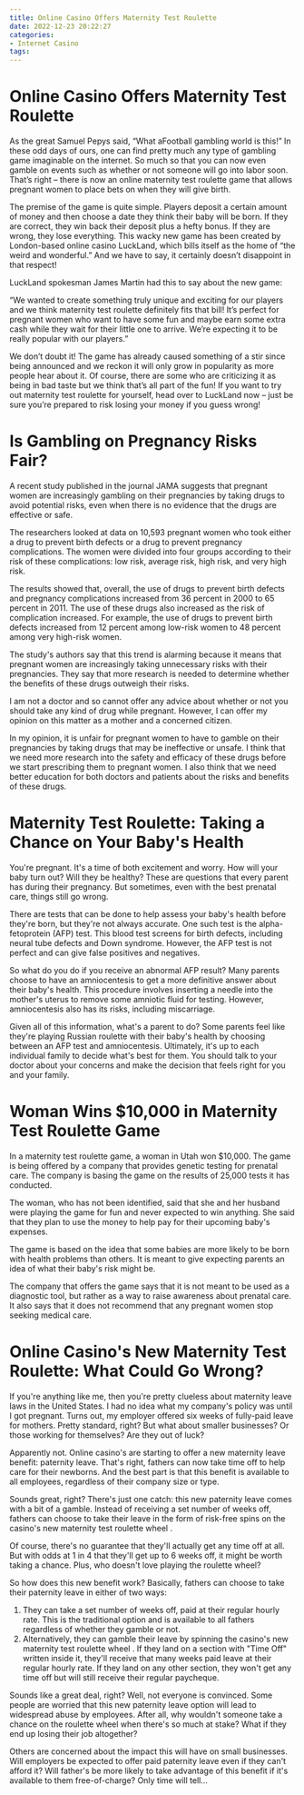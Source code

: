 ```yaml
---
title: Online Casino Offers Maternity Test Roulette
date: 2022-12-23 20:22:27
categories:
- Internet Casino
tags:
---
```



#  Online Casino Offers Maternity Test Roulette

As the great Samuel Pepys said, “What aFootball gambling world is this!” In these odd days of ours, one can find pretty much any type of gambling game imaginable on the internet. So much so that you can now even gamble on events such as whether or not someone will go into labor soon. That’s right – there is now an online maternity test roulette game that allows pregnant women to place bets on when they will give birth.

The premise of the game is quite simple. Players deposit a certain amount of money and then choose a date they think their baby will be born. If they are correct, they win back their deposit plus a hefty bonus. If they are wrong, they lose everything. This wacky new game has been created by London-based online casino LuckLand, which bills itself as the home of “the weird and wonderful.” And we have to say, it certainly doesn’t disappoint in that respect!

LuckLand spokesman James Martin had this to say about the new game:

“We wanted to create something truly unique and exciting for our players and we think maternity test roulette definitely fits that bill! It’s perfect for pregnant women who want to have some fun and maybe earn some extra cash while they wait for their little one to arrive. We’re expecting it to be really popular with our players.”

We don’t doubt it! The game has already caused something of a stir since being announced and we reckon it will only grow in popularity as more people hear about it. Of course, there are some who are criticizing it as being in bad taste but we think that’s all part of the fun! If you want to try out maternity test roulette for yourself, head over to LuckLand now – just be sure you’re prepared to risk losing your money if you guess wrong!

#  Is Gambling on Pregnancy Risks Fair?

A recent study published in the journal JAMA suggests that pregnant women are increasingly gambling on their pregnancies by taking drugs to avoid potential risks, even when there is no evidence that the drugs are effective or safe.

The researchers looked at data on 10,593 pregnant women who took either a drug to prevent birth defects or a drug to prevent pregnancy complications. The women were divided into four groups according to their risk of these complications: low risk, average risk, high risk, and very high risk.

The results showed that, overall, the use of drugs to prevent birth defects and pregnancy complications increased from 36 percent in 2000 to 65 percent in 2011. The use of these drugs also increased as the risk of complication increased. For example, the use of drugs to prevent birth defects increased from 12 percent among low-risk women to 48 percent among very high-risk women.

The study's authors say that this trend is alarming because it means that pregnant women are increasingly taking unnecessary risks with their pregnancies. They say that more research is needed to determine whether the benefits of these drugs outweigh their risks.

I am not a doctor and so cannot offer any advice about whether or not you should take any kind of drug while pregnant. However, I can offer my opinion on this matter as a mother and a concerned citizen.

In my opinion, it is unfair for pregnant women to have to gamble on their pregnancies by taking drugs that may be ineffective or unsafe. I think that we need more research into the safety and efficacy of these drugs before we start prescribing them to pregnant women. I also think that we need better education for both doctors and patients about the risks and benefits of these drugs.

#  Maternity Test Roulette: Taking a Chance on Your Baby's Health

You're pregnant. It's a time of both excitement and worry. How will your baby turn out? Will they be healthy? These are questions that every parent has during their pregnancy. But sometimes, even with the best prenatal care, things still go wrong.

There are tests that can be done to help assess your baby's health before they're born, but they're not always accurate. One such test is the alpha-fetoprotein (AFP) test. This blood test screens for birth defects, including neural tube defects and Down syndrome. However, the AFP test is not perfect and can give false positives and negatives.

So what do you do if you receive an abnormal AFP result? Many parents choose to have an amniocentesis to get a more definitive answer about their baby's health. This procedure involves inserting a needle into the mother's uterus to remove some amniotic fluid for testing. However, amniocentesis also has its risks, including miscarriage.

Given all of this information, what's a parent to do? Some parents feel like they're playing Russian roulette with their baby's health by choosing between an AFP test and amniocentesis. Ultimately, it's up to each individual family to decide what's best for them. You should talk to your doctor about your concerns and make the decision that feels right for you and your family.

#  Woman Wins $10,000 in Maternity Test Roulette Game

In a maternity test roulette game, a woman in Utah won $10,000. The game is being offered by a company that provides genetic testing for prenatal care. The company is basing the game on the results of 25,000 tests it has conducted.

The woman, who has not been identified, said that she and her husband were playing the game for fun and never expected to win anything. She said that they plan to use the money to help pay for their upcoming baby's expenses.

The game is based on the idea that some babies are more likely to be born with health problems than others. It is meant to give expecting parents an idea of what their baby's risk might be.

The company that offers the game says that it is not meant to be used as a diagnostic tool, but rather as a way to raise awareness about prenatal care. It also says that it does not recommend that any pregnant women stop seeking medical care.

#  Online Casino's New Maternity Test Roulette: What Could Go Wrong?

If you're anything like me, then you're pretty clueless about maternity leave laws in the United States.  I had no idea what my company's policy was until I got pregnant.  Turns out, my employer offered six weeks of fully-paid leave for mothers.  Pretty standard, right? But what about smaller businesses? Or those working for themselves? Are they out of luck?

Apparently not. Online casino's are starting to offer a new maternity leave benefit: paternity leave. That's right, fathers can now take time off to help care for their newborns. And the best part is that this benefit is available to all employees, regardless of their company size or type.

Sounds great, right? There's just one catch: this new paternity leave comes with a bit of a gamble. Instead of receiving a set number of weeks off, fathers can choose to take their leave in the form of risk-free spins on the casino's new maternity test roulette wheel .

Of course, there's no guarantee that they'll actually get any time off at all. But with odds at 1 in 4 that they'll get up to 6 weeks off, it might be worth taking a chance. Plus, who doesn't love playing the roulette wheel?

So how does this new benefit work? Basically, fathers can choose to take their paternity leave in either of two ways:

1) They can take a set number of weeks off, paid at their regular hourly rate.  This is the traditional option and is available to all fathers regardless of whether they gamble or not. 
2) Alternatively, they can gamble their leave by spinning the casino's new maternity test roulette wheel . If they land on a section with "Time Off" written inside it, they'll receive that many weeks paid leave at their regular hourly rate. If they land on any other section, they won't get any time off but will still receive their regular paycheque.

Sounds like a great deal, right? Well, not everyone is convinced. Some people are worried that this new paternity leave option will lead to widespread abuse by employees. After all, why wouldn't someone take a chance on the roulette wheel when there's so much at stake? What if they end up losing their job altogether?

Others are concerned about the impact this will have on small businesses. Will employers be expected to offer paid paternity leave even if they can't afford it? Will father's be more likely to take advantage of this benefit if it's available to them free-of-charge? Only time will tell...